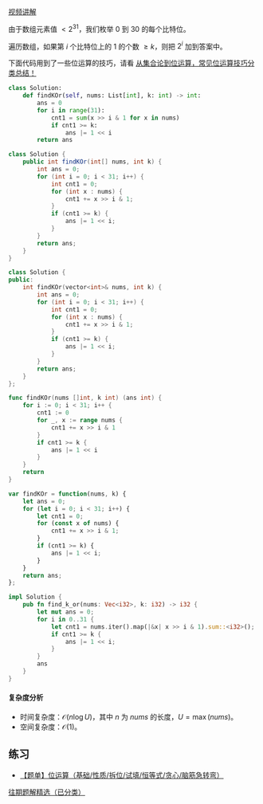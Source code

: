 [视频讲解](https://www.bilibili.com/video/BV1tw411q7VZ/)

由于数组元素值 $< 2^{31}$，我们枚举 $0$ 到 $30$ 的每个比特位。

遍历数组，如果第 $i$ 个比特位上的 $1$ 的个数 $\ge k$，则把 $2^i$ 加到答案中。

下面代码用到了一些位运算的技巧，请看 [从集合论到位运算，常见位运算技巧分类总结！](https://leetcode.cn/circle/discuss/CaOJ45/)

```py [sol-Python3]
class Solution:
    def findKOr(self, nums: List[int], k: int) -> int:
        ans = 0
        for i in range(31):
            cnt1 = sum(x >> i & 1 for x in nums)
            if cnt1 >= k:
                ans |= 1 << i
        return ans
```

```java [sol-Java]
class Solution {
    public int findKOr(int[] nums, int k) {
        int ans = 0;
        for (int i = 0; i < 31; i++) {
            int cnt1 = 0;
            for (int x : nums) {
                cnt1 += x >> i & 1;
            }
            if (cnt1 >= k) {
                ans |= 1 << i;
            }
        }
        return ans;
    }
}
```

```cpp [sol-C++]
class Solution {
public:
    int findKOr(vector<int>& nums, int k) {
        int ans = 0;
        for (int i = 0; i < 31; i++) {
            int cnt1 = 0;
            for (int x : nums) {
                cnt1 += x >> i & 1;
            }
            if (cnt1 >= k) {
                ans |= 1 << i;
            }
        }
        return ans;
    }
};
```

```go [sol-Go]
func findKOr(nums []int, k int) (ans int) {
	for i := 0; i < 31; i++ {
		cnt1 := 0
		for _, x := range nums {
			cnt1 += x >> i & 1
		}
		if cnt1 >= k {
			ans |= 1 << i
		}
	}
	return
}
```

```js [sol-JavaScript]
var findKOr = function(nums, k) {
    let ans = 0;
    for (let i = 0; i < 31; i++) {
        let cnt1 = 0;
        for (const x of nums) {
            cnt1 += x >> i & 1;
        }
        if (cnt1 >= k) {
            ans |= 1 << i;
        }
    }
    return ans;
};
```

```rust [sol-Rust]
impl Solution {
    pub fn find_k_or(nums: Vec<i32>, k: i32) -> i32 {
        let mut ans = 0;
        for i in 0..31 {
            let cnt1 = nums.iter().map(|&x| x >> i & 1).sum::<i32>();
            if cnt1 >= k {
                ans |= 1 << i;
            }
        }
        ans
    }
}
```

#### 复杂度分析

- 时间复杂度：$\mathcal{O}(n\log U)$，其中 $n$ 为 $\textit{nums}$ 的长度，$U=\max(\textit{nums})$。
- 空间复杂度：$\mathcal{O}(1)$。

## 练习

- [【题单】位运算（基础/性质/拆位/试填/恒等式/贪心/脑筋急转弯）](https://leetcode.cn/circle/discuss/dHn9Vk/)

[往期题解精选（已分类）](https://github.com/EndlessCheng/codeforces-go/blob/master/leetcode/SOLUTIONS.md)
